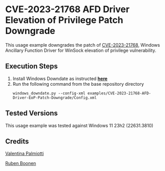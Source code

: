 # CVE-2023-21768 AFD Driver Elevation of Privilege Patch Downgrade

This usage example downgrades the patch of [CVE-2023-21768](https://msrc.microsoft.com/update-guide/vulnerability/CVE-2023-21768), Windows Ancillary Function Driver for WinSock elevation of privilege vulnerability.

## Execution Steps
1. Install Windows Downdate as instructed [**here**](../../README.md)
2. Run the following command from the base repository directory
    ```
    windows_downdate.py --config-xml examples/CVE-2023-21768-AFD-Driver-EoP-Patch-Downgrade/Config.xml
    ```

## Tested Versions
This usage example was tested against Windows 11 23h2 (22631.3810)

## Credits
[Valentina Palmiotti](https://x.com/chompie1337)

[Ruben Boonen](https://x.com/FuzzySec)